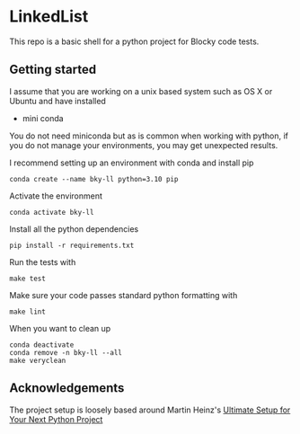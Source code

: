 # LinkedList

This repo is a basic shell for a python project for Blocky code tests.

## Getting started

I assume that you are working on a unix based system such as OS X or Ubuntu and
have installed

- mini conda

You do not need miniconda but as is common when working with python, if you
do not manage your environments, you may get unexpected results.

I recommend setting up an environment with conda and install pip

	conda create --name bky-ll python=3.10 pip

Activate the environment

    conda activate bky-ll

Install all the python dependencies

	pip install -r requirements.txt

Run the tests with

    make test

Make sure your code passes standard python formatting with

	make lint

When you want to clean up

    conda deactivate
    conda remove -n bky-ll --all
	make veryclean


## Acknowledgements

The project setup is loosely based around Martin Heinz's [Ultimate Setup for
Your Next Python
Project](https://towardsdatascience.com/ultimate-setup-for-your-next-python-project-179bda8a7c2c)
